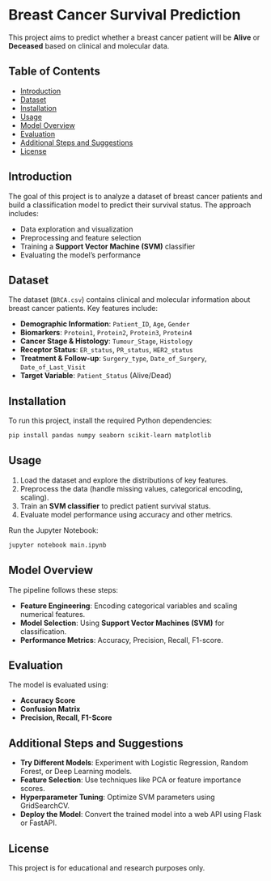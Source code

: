 # Breast Cancer Survival Prediction

This project aims to predict whether a breast cancer patient will be **Alive** or **Deceased** based on clinical and molecular data.

## Table of Contents
- [Introduction](#introduction)
- [Dataset](#dataset)
- [Installation](#installation)
- [Usage](#usage)
- [Model Overview](#model-overview)
- [Evaluation](#evaluation)
- [Additional Steps and Suggestions](#additional-steps-and-suggestions)
- [License](#license)

## Introduction
The goal of this project is to analyze a dataset of breast cancer patients and build a classification model to predict their survival status. The approach includes:
- Data exploration and visualization
- Preprocessing and feature selection
- Training a **Support Vector Machine (SVM)** classifier
- Evaluating the model’s performance

## Dataset
The dataset (`BRCA.csv`) contains clinical and molecular information about breast cancer patients. Key features include:
- **Demographic Information**: `Patient_ID`, `Age`, `Gender`
- **Biomarkers**: `Protein1`, `Protein2`, `Protein3`, `Protein4`
- **Cancer Stage & Histology**: `Tumour_Stage`, `Histology`
- **Receptor Status**: `ER_status`, `PR_status`, `HER2_status`
- **Treatment & Follow-up**: `Surgery_type`, `Date_of_Surgery`, `Date_of_Last_Visit`
- **Target Variable**: `Patient_Status` (Alive/Dead)

## Installation
To run this project, install the required Python dependencies:
```bash
pip install pandas numpy seaborn scikit-learn matplotlib
```

## Usage
1. Load the dataset and explore the distributions of key features.
2. Preprocess the data (handle missing values, categorical encoding, scaling).
3. Train an **SVM classifier** to predict patient survival status.
4. Evaluate model performance using accuracy and other metrics.

Run the Jupyter Notebook:
```bash
jupyter notebook main.ipynb
```

## Model Overview
The pipeline follows these steps:
- **Feature Engineering**: Encoding categorical variables and scaling numerical features.
- **Model Selection**: Using **Support Vector Machines (SVM)** for classification.
- **Performance Metrics**: Accuracy, Precision, Recall, F1-score.

## Evaluation
The model is evaluated using:
- **Accuracy Score**
- **Confusion Matrix**
- **Precision, Recall, F1-Score**

## Additional Steps and Suggestions
- **Try Different Models**: Experiment with Logistic Regression, Random Forest, or Deep Learning models.
- **Feature Selection**: Use techniques like PCA or feature importance scores.
- **Hyperparameter Tuning**: Optimize SVM parameters using GridSearchCV.
- **Deploy the Model**: Convert the trained model into a web API using Flask or FastAPI.

## License
This project is for educational and research purposes only.


